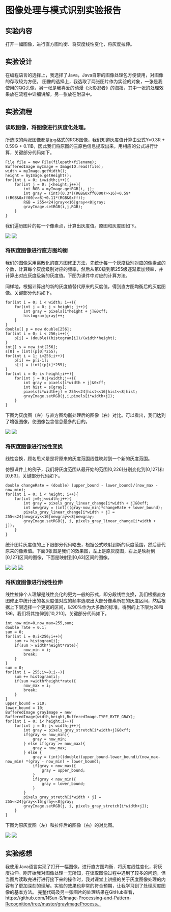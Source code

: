 # 图像处理与模式识别实验报告
## 实验内容
打开一幅图像，进行直方图均衡．将灰度线性变化，将灰度拉伸。
## 实验设计
在编程语言的选择上，我选择了Java，Java自带的图像处理包方便使用，对图像的存取较为方便。
图像的选择上，我选取了两张图片作为实验的对象，一张是我使用的QQ头像，另一张是我喜爱的动漫《火影忍者》的海报，其中一张的处理效果放在流程中详细讲解，另一张放在附录中。
## 实验流程
### 读取图像，将图像进行灰度化处理。
所选取的两张图像都是jpg格式的RGB图像，我们知道灰度值计算由公式Y=0.3R + 0.59G + 0.11B，因此我们将原图的三原色信息提取出来，用相应的公式进行计算，关键部分代码如下。
```
File file = new File(filepath+filename);
BufferedImage myImage = ImageIO.read(file);
width = myImage.getWidth();
height = myImage.getHeight();
for(int i = 0; i<width;i++){
    for(int j = 0; j<height;j++){
        int RGB = myImage.getRGB(i, j);
        int gray = (int)(0.3*((RGB&0xff0000)>>16)+0.59*((RGB&0xff00)>>8)+0.11*(RGB&0xff));
        RGB = 255<<24|gray<<16|gray<<8|gray;
        grayImage.setRGB(i,j,RGB);
    }
}
```
我们遍历图片的每一个像素点，计算出灰度值。原图和灰度图如下。

![](https://github.com/NSun-S/Image-Processing-and-Pattern-Recognition/blob/master/grayImageProcess/images/image1/Naruto.jpg)
![](https://github.com/NSun-S/Image-Processing-and-Pattern-Recognition/blob/master/grayImageProcess/images/image1/gray_Naruto.jpg)
### 将灰度图像进行直方图均衡
我们的图像采用离散化的直方图修正方法，先统计每一个灰度级别对应的像素点的个数，计算每个灰度级别对应的频率，然后从第0级到第255级逐渐累加频率，并计算出对应灰度级新的灰度值。下图为课件中对应的计算方法。

同样地，根据计算出的新的灰度值替代原来的灰度值，得到直方图均衡后的灰度图像。关键部分代码如下。
```
for(int i = 0; i < width; i++){
    for(int j = 0; j < height; j++){
        int gray = pixels[i*height + j]&0xff;
        histogram[gray]++;
    }
}
double[] p = new double[256];
for(int i = 0; i < 256;i++){
    p[i] = (double)(histogram[i])/(width*height);
}
int[] s = new int[256];
s[0] = (int)(p[0]*255);
for(int i = 1; i<256;i++){
    p[i] += p[i-1];
    s[i] = (int)(p[i]*255);
}
for(int i = 0; i< height;i++){
    for(int j = 0;j<width;j++){
        int gray = pixels[i*width + j]&0xff;
        int hist = s[gray];
        pixels[i*width+j] = 255<<24|hist<<16|hist<<8|hist;
        grayImage.setRGB(j,i,pixels[i*width+j]);
    }
}
```
下图为灰度图（左）与直方图均衡处理后的图像（右）对比。可以看出，我们达到了增强图像，使图像包含信息最多的目的。

![](https://github.com/NSun-S/Image-Processing-and-Pattern-Recognition/blob/master/grayImageProcess/images/image1/gray_Naruto.jpg)
![](https://github.com/NSun-S/Image-Processing-and-Pattern-Recognition/blob/master/grayImageProcess/images/image1/histogram_Naruto.jpg)
### 将灰度图像进行线性变换
线性变换，顾名思义是是将原来的灰度范围线性映射到一个新的灰度范围。


仿照课件上的例子，我们将灰度范围从最开始的范围[0,226]分别变化到[0,127]和[0,63]，关键部分代码如下。
```
double changeRate = (double) (upper_bound - lower_bound)/(now_max - now_min);
for(int i = 0; i < height; i++){
    for(int j=0;j<width;j++){
        int gray = pixels_gray_linear_change[i*width + j]&0xff;
        int newgray = (int)((gray-now_min)*changeRate + lower_bound);
        pixels_gray_linear_change[i*width + j] = 255<<24|newgray<<16|newgray<<8|newgray;
        grayImage.setRGB(j, i, pixels_gray_linear_change[i*width + j]);
    }
}
```
统计图片灰度值的上下限部分代码略去，根据公式映射到新的灰度范围，然后替代原来的像素值。下面3张图是我们的效果图，左上是原灰度图，右上是映射到[0,127]区间的图像，下面是映射到[0,63]区间的图像。

![](https://github.com/NSun-S/Image-Processing-and-Pattern-Recognition/blob/master/grayImageProcess/images/image1/gray_Naruto.jpg)
![](https://github.com/NSun-S/Image-Processing-and-Pattern-Recognition/blob/master/grayImageProcess/images/image1/linearChange_Naruto.jpg)
![](https://github.com/NSun-S/Image-Processing-and-Pattern-Recognition/blob/master/grayImageProcess/images/image1/linearChange64_Naruto.jpg)


### 将灰度图像进行线性拉伸
线性拉伸个人理解是线性变化的更为一般的形式，即分段线性变换，我们根据直方图修正中统计出的各灰度值对应的频率选取出大部分像素所在的灰度区间，然后根据上下限选择一个更宽的区间，以90%作为大多数的标准，得到的上下限为28和186，我们将其拉伸到[10,210]。关键部分代码如下。
```
int now_min=0,now_max=255,sum;
double rate = 0.1;
sum = 0;
for(int i = 0;i<256;i++){
    sum += histogram[i];
    if(sum > width*height*rate){
        now_min = i;
        break;
    }
}
sum = 0;
for(int i = 255;i>=0;i--){
    sum += histogram[i];
    if(sum >width*height*rate){
        now_max = i;
        break;
    }
}
upper_bound = 210;
lower_bound = 10;
BufferedImage grayImage = new BufferedImage(width,height,BufferedImage.TYPE_BYTE_GRAY);
for(int i = 0; i< height;i++){
    for(int j = 0; j< width;j++){
        int gray = pixels_gray_stretch[i*width+j]&0xff;
        if(gray <= now_min){
            gray = now_min;
        } else if(gray >= now_max){
            gray = now_max;
        } else {
            gray = (int)((double)(upper_bound-lower_bound)/(now_max-now_min) *(gray - now_min) + lower_bound);
            if(gray > now_max){
                gray = upper_bound;
            }
            if(gray < now_min){
                gray = lower_bound;
            }
        }
        pixels_gray_stretch[i*width + j] = 255<<24|gray<<16|gray<<8|gray;
        grayImage.setRGB(j, i, pixels_gray_stretch[i*width+j]);
    }
}
```
下图为原灰度图（左）和拉伸后的图像（右）的对比图。

![](https://github.com/NSun-S/Image-Processing-and-Pattern-Recognition/blob/master/grayImageProcess/images/image1/gray_Naruto.jpg)
![](https://github.com/NSun-S/Image-Processing-and-Pattern-Recognition/blob/master/grayImageProcess/images/image1/stretch_Naruto.jpg)
## 实验感想
我使用Java语言实现了打开一幅图像，进行直方图均衡．将灰度线性变化，将灰度拉伸。刚开始我对图像处理一无所知，在读取图像过程中遇到了较多的问题，但当图片读取完进行进行接下来的操作时，我对课堂上讲授的关于灰度图像处理的内容有了更加深刻的理解。实验的效果也非常的符合预期，让我学习到了处理灰度图像的基本方法。
完整代码及另一张图片的处理结果在GitHub查看，https://github.com/NSun-S/Image-Processing-and-Pattern-Recognition/tree/master/grayImageProcess。

